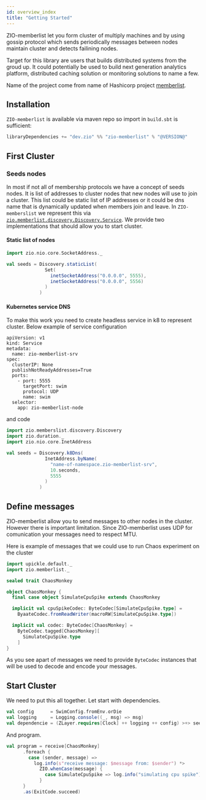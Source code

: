 ```yaml
---
id: overview_index
title: "Getting Started"
---
```


ZIO-memberlist let you form cluster of multiply machines and by using gossip protocol which sends periodically messages between nodes maintain cluster and detects failining nodes. 

Target for this library are users that builds distributed systems from the groud up. It could potentially be used to build next generation analytics platform, distributed caching solution or monitoring solutions to name a few. 

Name of the project come from name of Hashicorp project [memberlist](https://github.com/hashicorp/memberlist). 

## Installation

`ZIO-memberlist` is available via maven repo so import in `build.sbt` is sufficient:

```scala
libraryDependencies += "dev.zio" %% "zio-memberlist" % "@VERSION@"
```

## First Cluster

### Seeds nodes

In most if not all of membership protocols we have a concept of seeds nodes. It is list of addresses to cluster nodes that new nodes will use to join a cluster. This list could be static list of IP addresses or it could be dns name that is dynamically updated when members join and leave. In `ZIO-memberslist` we represent this via [`zio.memberlist.discovery.Discovery.Service`](https://github.com/zio/zio-memberlist/blob/master/memberlist/src/main/scala/zio/memberlist/discovery/Discovery.scala).
We provide two implementations that should allow you to start cluster.

#### Static list of nodes
```scala
import zio.nio.core.SocketAddress._

val seeds = Discovery.staticList(
              Set(
                inetSocketAddress("0.0.0.0", 5555), 
                inetSocketAddress("0.0.0.0", 5556)
              )
            )
```

#### Kubernetes service DNS

To make this work you need to create headless service in k8 to represent cluster. Below example of service configuration
```
apiVersion: v1
kind: Service
metadata:
  name: zio-memberlist-srv
spec:
  clusterIP: None
  publishNotReadyAddresses=True
  ports:
    - port: 5555
      targetPort: swim
      protocol: UDP
      name: swim
  selector:
    app: zio-memberlist-node

```

and code

```scala
import zio.memberslist.discovery.Discovery
import zio.duration._
import zio.nio.core.InetAddress

val seeds = Discovery.k8Dns(
              InetAddress.byName(
                "name-of-namespace.zio-memberlist-srv", 
                10.seconds, 
                5555
              )
            )
```

## Define messages

ZIO-memberlist allow you to send messages to other nodes in the cluster. However there is important limitation. Since ZIO-memberlist uses UDP for comunication your messages need to respect MTU. 

Here is example of messages that we could use to run Chaos experiment on the cluster
```scala
import upickle.default._
import zio.memberlist._

sealed trait ChaosMonkey

object ChaosMonkey {
  final case object SimulateCpuSpike extends ChaosMonkey

  implicit val cpuSpikeCodec: ByteCodec[SimulateCpuSpike.type] =
    ByaateCodec.fromReadWriter(macroRW[SimulateCpuSpike.type])

  implicit val codec: ByteCodec[ChaosMonkey] =
    ByteCodec.tagged[ChaosMonkey][
      SimulateCpuSpike.type
    ]
}
```
As you see apart of messages we need to provide `ByteCodec` instances that will be used to decode and encode your messages.  

## Start Cluster

We need to put this all together. Let start with dependencies.
```scala
val config      = SwimConfig.fromEnv.orDie
val logging     = Logging.console((_, msg) => msg)
val dependencie = (ZLayer.requires[Clock] ++ logging ++ config) >+> seeds >+>  Memberlist.live[ChaosMonkey]
```

And program.
```scala
val program = receive[ChaosMonkey]
      .foreach {
        case (sender, message) =>
          log.info(s"receive message: $message from: $sender") *>
            ZIO.whenCase(message) {
              case SimulateCpuSpike => log.info("simulating cpu spike")
            }
      }
      .as(ExitCode.succeed)
```
